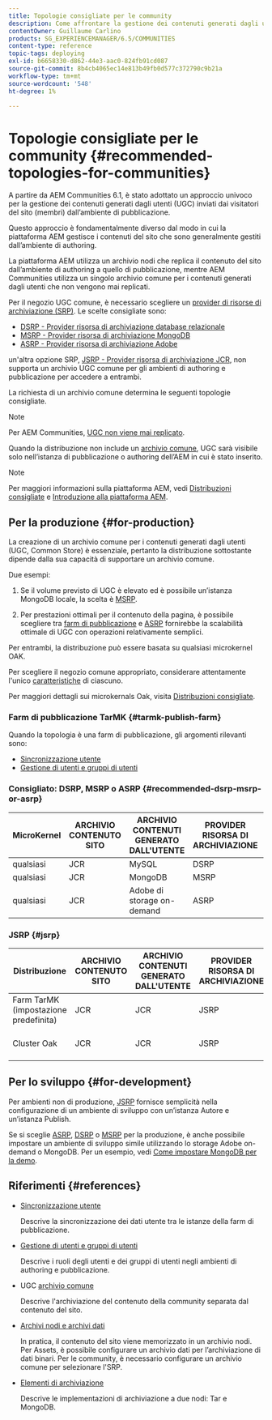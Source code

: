```yaml
---
title: Topologie consigliate per le community
description: Come affrontare la gestione dei contenuti generati dagli utenti (UGC, User-Generated Content)
contentOwner: Guillaume Carlino
products: SG_EXPERIENCEMANAGER/6.5/COMMUNITIES
content-type: reference
topic-tags: deploying
exl-id: b6658330-d862-44e3-aac0-824fb91cd087
source-git-commit: 8b4cb4065ec14e813b49fb0d577c372790c9b21a
workflow-type: tm+mt
source-wordcount: '548'
ht-degree: 1%

---
```


# Topologie consigliate per le community {#recommended-topologies-for-communities}

A partire da AEM Communities 6.1, è stato adottato un approccio univoco per la gestione dei contenuti generati dagli utenti (UGC) inviati dai visitatori del sito (membri) dall’ambiente di pubblicazione.

Questo approccio è fondamentalmente diverso dal modo in cui la piattaforma AEM gestisce i contenuti del sito che sono generalmente gestiti dall’ambiente di authoring.

La piattaforma AEM utilizza un archivio nodi che replica il contenuto del sito dall’ambiente di authoring a quello di pubblicazione, mentre AEM Communities utilizza un singolo archivio comune per i contenuti generati dagli utenti che non vengono mai replicati.

Per il negozio UGC comune, è necessario scegliere un [provider di risorse di archiviazione (SRP)](working-with-srp.md). Le scelte consigliate sono:

* [DSRP - Provider risorsa di archiviazione database relazionale](dsrp.md)
* [MSRP - Provider risorsa di archiviazione MongoDB](msrp.md)
* [ASRP - Provider risorsa di archiviazione Adobe](asrp.md)

un&#39;altra opzione SRP, [JSRP - Provider risorsa di archiviazione JCR](jsrp.md), non supporta un archivio UGC comune per gli ambienti di authoring e pubblicazione per accedere a entrambi.

La richiesta di un archivio comune determina le seguenti topologie consigliate.

>[!NOTE]
>
>Per AEM Communities, [UGC non viene mai replicato](working-with-srp.md#ugc-never-replicated).
>
>Quando la distribuzione non include un [archivio comune](working-with-srp.md), UGC sarà visibile solo nell’istanza di pubblicazione o authoring dell’AEM in cui è stato inserito.
>

>[!NOTE]
>
>Per maggiori informazioni sulla piattaforma AEM, vedi [Distribuzioni consigliate](../../help/sites-deploying/recommended-deploys.md) e [Introduzione alla piattaforma AEM](../../help/sites-deploying/data-store-config.md).

## Per la produzione {#for-production}

La creazione di un archivio comune per i contenuti generati dagli utenti (UGC, Common Store) è essenziale, pertanto la distribuzione sottostante dipende dalla sua capacità di supportare un archivio comune.

Due esempi:

1. Se il volume previsto di UGC è elevato ed è possibile un’istanza MongoDB locale, la scelta è [MSRP](msrp.md).

1. Per prestazioni ottimali per il contenuto della pagina, è possibile scegliere tra [farm di pubblicazione](../../help/sites-deploying/recommended-deploys.md#tarmk-farm) e [ASRP](asrp.md) fornirebbe la scalabilità ottimale di UGC con operazioni relativamente semplici.

Per entrambi, la distribuzione può essere basata su qualsiasi microkernel OAK.

Per scegliere il negozio comune appropriato, considerare attentamente l&#39;unico [caratteristiche](working-with-srp.md#characteristics-of-srp-options) di ciascuno.

Per maggiori dettagli sui microkernals Oak, visita [Distribuzioni consigliate](../../help/sites-deploying/recommended-deploys.md).

### Farm di pubblicazione TarMK {#tarmk-publish-farm}

Quando la topologia è una farm di pubblicazione, gli argomenti rilevanti sono:

* [Sincronizzazione utente](sync.md)
* [Gestione di utenti e gruppi di utenti](users.md)

### Consigliato: DSRP, MSRP o ASRP {#recommended-dsrp-msrp-or-asrp}

| MicroKernel | ARCHIVIO CONTENUTO SITO | ARCHIVIO CONTENUTI GENERATO DALL&#39;UTENTE | PROVIDER RISORSA DI ARCHIVIAZIONE | ARCHIVIO COMUNE |
|-------------|------------------------|----------------------------------|---------------------------|---------------|
| qualsiasi | JCR | MySQL | DSRP | Sì |
| qualsiasi | JCR | MongoDB | MSRP | Sì |
| qualsiasi | JCR | Adobe di storage on-demand | ASRP | Sì |

### JSRP {#jsrp}


| Distribuzione | ARCHIVIO CONTENUTO SITO | ARCHIVIO CONTENUTI GENERATO DALL&#39;UTENTE | PROVIDER RISORSA DI ARCHIVIAZIONE | ARCHIVIO COMUNE |
|----------------------|------------------------|----------------------------------|---------------------------|---------------------------------|
| Farm TarMK (impostazione predefinita) | JCR | JCR | JSRP | No |
| Cluster Oak | JCR | JCR | JSRP | Sì solo per l’ambiente di pubblicazione |

## Per lo sviluppo {#for-development}

Per ambienti non di produzione, [JSRP](jsrp.md) fornisce semplicità nella configurazione di un ambiente di sviluppo con un’istanza Autore e un’istanza Publish.

Se si sceglie [ASRP](asrp.md), [DSRP](dsrp.md) o [MSRP](msrp.md) per la produzione, è anche possibile impostare un ambiente di sviluppo simile utilizzando lo storage Adobe on-demand o MongoDB. Per un esempio, vedi [Come impostare MongoDB per la demo](demo-mongo.md).

## Riferimenti {#references}

* [Sincronizzazione utente](sync.md)

  Descrive la sincronizzazione dei dati utente tra le istanze della farm di pubblicazione.

* [Gestione di utenti e gruppi di utenti](users.md)

  Descrive i ruoli degli utenti e dei gruppi di utenti negli ambienti di authoring e pubblicazione.

* UGC [archivio comune](working-with-srp.md)

  Descrive l&#39;archiviazione del contenuto della community separata dal contenuto del sito.

* [Archivi nodi e archivi dati](../../help/sites-deploying/data-store-config.md)

  In pratica, il contenuto del sito viene memorizzato in un archivio nodi. Per Assets, è possibile configurare un archivio dati per l’archiviazione di dati binari. Per le community, è necessario configurare un archivio comune per selezionare l&#39;SRP.

* [Elementi di archiviazione](../../help/sites-deploying/storage-elements-in-aem-6.md)

  Descrive le implementazioni di archiviazione a due nodi: Tar e MongoDB.

